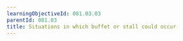 ```yaml
---
learningObjectiveId: 081.03.03
parentId: 081.03
title: Situations in which buffet or stall could occur
---
```



